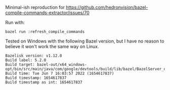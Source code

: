 Minimal-ish reproduction for https://github.com/hedronvision/bazel-compile-commands-extractor/issues/70

Run with:

```
bazel run :refresh_compile_commands
```

Tested on Windows with the following Bazel version, but I have no reason to believe it won't work the same way on Linux.
```
Bazelisk version: v1.12.0
Build label: 5.2.0
Build target: bazel-out/x64_windows-opt/bin/src/main/java/com/google/devtools/build/lib/bazel/BazelServer_deploy.jar
Build time: Tue Jun 7 16:03:57 2022 (1654617837)
Build timestamp: 1654617837
Build timestamp as int: 1654617837
```
